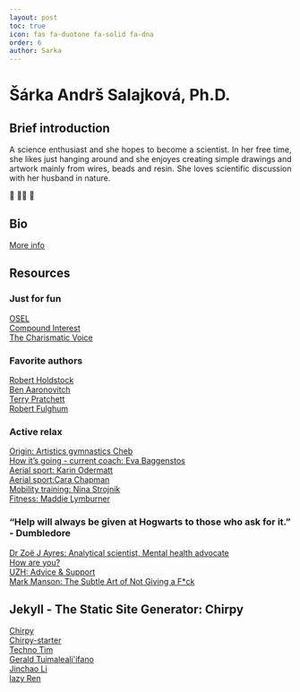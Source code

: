```yaml
---
layout: post
toc: true
icon: fas fa-duotone fa-solid fa-dna
order: 6
author: Sarka
---
```


# Šárka Andrš Salajková, Ph.D.

## Brief introduction
<p align="justify">
 A science enthusiast and she hopes to become a scientist. In her free time, she likes just hanging around and she enjoyes creating simple drawings and artwork mainly from wires, beads and resin. She loves scientific discussion with her husband in nature. 
</p>
🧬 🤸‍♀️ 🤘


## Bio
[More info](https://www.linkedin.com/in/%C5%A1%C3%A1rka-andr%C5%A1-salajkov%C3%A1-4ab582246/)

## Resources

### Just for fun
[OSEL](https://osel.cz/)<br>
[Compound Interest](https://www.compoundchem.com/)<br>
[The Charismatic Voice](https://www.youtube.com/@TheCharismaticVoice)<br>

### Favorite authors
[Robert Holdstock](https://cs.wikipedia.org/wiki/Robert_Holdstock)<br>
[Ben Aaronovitch](https://en.wikipedia.org/wiki/Ben_Aaronovitch)<br>
[Terry Pratchett](https://en.wikipedia.org/wiki/Terry_Pratchett)<br>
[Robert Fulghum](https://cs.wikipedia.org/wiki/Robert_Fulghum)<br>


### Active relax
[Origin: Artistics gymnastics Cheb](https://www.gymnastikacheb.cz/)<br>
[How it’s going - current coach: Eva Baggenstos](https://www.aerialhoop.ch/kontakt)<br>
[Aerial sport: Karin Odermatt](https://www.youtube.com/@karinodermattcoach)<br>
[Aerial sport:Cara Chapman](https://www.youtube.com/@cchapman1896)<br>
[Mobility training: Nina Strojnik](https://www.youtube.com/@NinaStrojnik)<br>
[Fitness: Maddie Lymburner](https://www.youtube.com/@MadFit)<br>


### “Help will always be given at Hogwarts to those who ask for it.” - Dumbledore
[Dr Zoë J Ayres: Analytical scientist, Mental health advocate](https://www.zjayres.com/)<br>
[How are you?](https://www.how-are-you.ch/)<br>
[UZH: Advice & Support](https://www.students.uzh.ch/en/advice.html)<br>
[Mark Manson: The Subtle Art of Not Giving a F*ck](https://markmanson.net/)<br>



## Jekyll - The Static Site Generator: Chirpy
[Chirpy](https://chirpy.cotes.page/)<br>
[Chirpy-starter](https://github.com/cotes2020/chirpy-starter)<br>
[Techno Tim](https://technotim.live/)<br>
[Gerald Tuimaleali'ifano](https://geraldtui.com/)<br>
[Jinchao Li](https://jinchaoli.com/)<br>
[lazy Ren](https://lazyren.github.io/about/)

<!--
#### Chirpy: Change the Home page from Blog to Page
The life is too short to make it difficult ... but there are most likely better ways .... 

I made changes in `index.html`.

Original:
```bash
---
layout: home
# Index page
---
```

Current:
```bash
---
layout: page
# Index page
---

<!DOCTYPE html>

<div class="container">
    <img src="uploads/ProfilePic/Untitled-2.png" alt="Description of image" class="center">
</div>

<html>
  <head>
    <title>Landing Page</title>
  </head>
  <body>
    <h1></h1>
    
  </body>
</html>
```
-->
